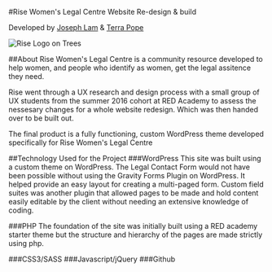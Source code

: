 #Rise Women's Legal Centre Website Re-design & build

Developed by [Joseph Lam](https://github.com/Joseph-Lam "Joseph's Github Profile!") & [Terra Pope](https://github.com/teeppope "Terra's Github Profile!")

![Rise Logo on Trees](./themes/rise-legal/rise.png)

##About
Rise Women's Legal Centre is a community resource developed to help women, and people who identify as women, get the legal assitence they need.

Rise went through a UX research and design process with a small group of UX students from the summer 2016 cohort at RED Academy to assess the nessesary changes for a whole website redesign. Which was then handed over to be built out.

The final product is a fully functioning, custom WordPress theme developed specifically for Rise Women's Legal Centre

##Technology Used for the Project
###WordPress
This site was built using a custom theme on WordPress. The Legal Contact Form would not have been possible without using the Gravity Forms Plugin on WordPress. It helped provide an easy layout for creating a multi-paged form. Custom field suites was another plugin that allowed pages to be made and hold content easily editable by the client without needing an extensive knowledge of coding. 

###PHP
The foundation of the site was initially built using a RED academy starter theme but the structure and hierarchy of the pages are made strictly using php.  

###CSS3/SASS
###Javascript/jQuery
###Github



